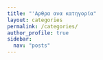 ```yaml
---
title: "'Αρθρα ανα κατηγορία"
layout: categories
permalink: /categories/
author_profile: true
sidebar:
  nav: "posts"
---
```

